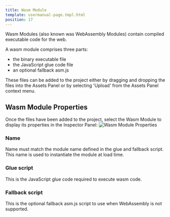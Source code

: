 ```yaml
---
title: Wasm Module
template: usermanual-page.tmpl.html
position: 17
---
```


Wasm Modules (also known was WebAssembly Modules) contain compiled executable code for the web.

A wasm module comprises three parts:
* the binary executable file
* the JavaScript glue code file
* an optional fallback asm.js

These files can be added to the project either by dragging and dropping the files into the Assets Panel or by selecting 'Upload' from the Assets Panel context menu.

## Wasm Module Properties

Once the files have been added to the project, select the Wasm Module to display its properties in the Inspector Panel:
![Wasm Module Properties][1]

### Name
Name must match the module name defined in the glue and fallback script. This name is used to instantiate the module at load time.

### Glue script
This is the JavaScript glue code required to execute wasm code.

### Fallback script
This is the optional fallback asm.js script to use when WebAssembly is not supported.

[1]: /images/user-manual/assets/wasm-module.png